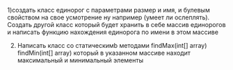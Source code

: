 1)создать класс единорог с параметрами размер и имя, и булевым свойством на свое усмотрение ну например (умеет ли ослеплять).
Создать другой класс который будет хранить в себе массив единорогов и написать функцию нахождения единорога по имени в этом массиве

2) Написать класс со статическимb методами findMax(int[] array) findMin(int[] array) который в указанном массиве находит максимальный и минимальный элементы
